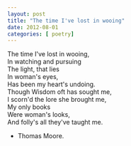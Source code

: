 ```yaml
---
layout: post
title: "The time I've lost in wooing"
date: 2012-08-01
categories: [ poetry]
---
```


The time I've lost in wooing,<br/>
In watching and pursuing<br/>
The light, that lies<br/>
In woman's eyes,<br/>
Has been my heart's undoing.<br/>
Though Wisdom oft has sought me,<br/>
I scorn'd the lore she brought me,<br/>
My only books<br/>
Were woman's looks,<br/>
And folly's all they've taught me.<br/>

- Thomas Moore.
